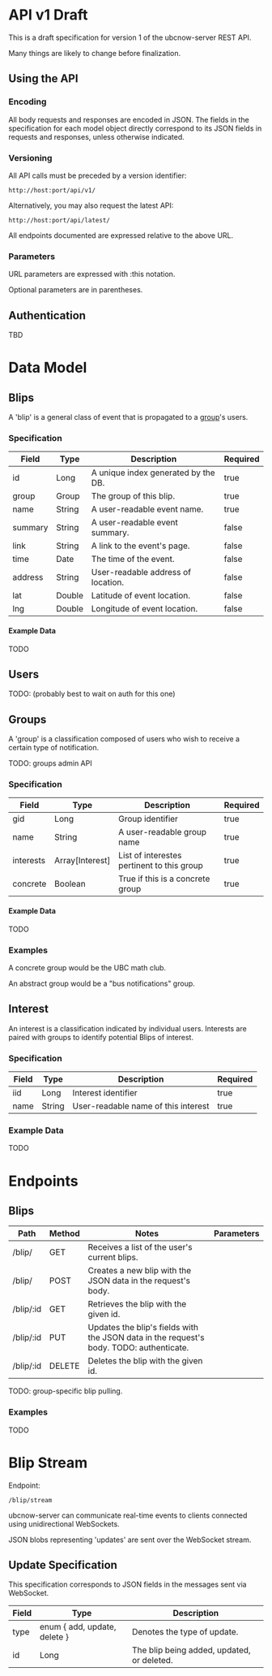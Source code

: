 # API v1 Draft

This is a draft specification for version 1 of the ubcnow-server REST API.

Many things are likely to change before finalization.

## Using the API

### Encoding

All body requests and responses are encoded in JSON. The fields in the
specification for each model object directly correspond to its JSON
fields in requests and responses, unless otherwise indicated.

### Versioning

All API calls must be preceded by a version identifier:

    http://host:port/api/v1/

Alternatively, you may also request the latest API:

    http://host:port/api/latest/

All endpoints documented are expressed relative to the above URL.

### Parameters

URL parameters are expressed with :this notation.

Optional parameters are in parentheses.

## Authentication

TBD

# Data Model

## Blips

A 'blip' is a general class of event that is propagated to a [group](#Groups)'s users.

### Specification

| Field      | Type     | Description                         | Required |
| ---------- | -------- | ----------------------------------- | -------- |
| id         | Long     | A unique index generated by the DB. | true     |
| group      | Group    | The group of this blip.             | true     |
| name       | String   | A user-readable event name.         | true     |
| summary    | String   | A user-readable event summary.      | false    |
| link       | String   | A link to the event's page.         | false    |
| time       | Date     | The time of the event.              | false    |
| address    | String   | User-readable address of location.  | false    |
| lat        | Double   | Latitude of event location.         | false    |
| lng        | Double   | Longitude of event location.        | false    |


#### Example Data

TODO

## Users

TODO: (probably best to wait on auth for this one)

## Groups

A 'group' is a classification composed of users who wish to receive a certain
type of notification.

TODO: groups admin API

### Specification

| Field      | Type            | Description                                | Required |
| ---------- | --------------- | ------------------------------------------ | -------- |
| gid        | Long            | Group identifier                           | true     |
| name       | String          | A user-readable group name                 | true     |
| interests  | Array[Interest] | List of interestes pertinent to this group | true     |
| concrete   | Boolean         | True if this is a concrete group           | true     |


#### Example Data

TODO

### Examples

A concrete group would be the UBC math club.

An abstract group would be a "bus notifications" group.

## Interest

An interest is a classification indicated by individual users. Interests are paired with 
groups to identify potential Blips of interest.

### Specification

| Field      | Type          | Description                                | Required |
| ---------- | ------------- | ------------------------------------------ | -------- |
| iid        | Long          | Interest identifier                        | true     |
| name       | String        | User-readable name of this interest        | true     |


### Example Data

TODO

# Endpoints

## Blips

| Path | Method | Notes | Parameters |
| ---- | ------ | ------| ---------- |
| /blip/      | GET    | Receives a list of the user's current blips. |
| /blip/      | POST   | Creates a new blip with the JSON data in the request's body. |
| /blip/:id   | GET    | Retrieves the blip with the given id. |
| /blip/:id   | PUT    | Updates the blip's fields with the JSON data in the request's body. TODO: authenticate. |
| /blip/:id   | DELETE | Deletes the blip with the given id. |

TODO: group-specific blip pulling.

### Examples

TODO

# Blip Stream

Endpoint:

    /blip/stream

ubcnow-server can communicate real-time events to clients connected using unidirectional WebSockets.

JSON blobs representing 'updates' are sent over the WebSocket stream.

## Update Specification

This specification corresponds to JSON fields in the messages sent via WebSocket.

| Field | Type | Description |
| ----- | ---- | ----------- |
| type  | enum { add, update, delete }| Denotes the type of update. |
| id | Long | The blip being added, updated, or deleted.
